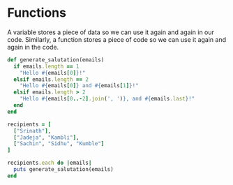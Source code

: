 # Functions

A variable stores a piece of data so we can use it again and again in our code. Similarly, a function stores a piece of code so we can use it again and again in the code.

```ruby
def generate_salutation(emails)
  if emails.length == 1
    "Hello #{emails[0]}!"
  elsif emails.length == 2
    "Hello #{emails[0]} and #{emails[1]}!"
  elsif emails.length > 2
    "Hello #{emails[0..-2].join(', ')}, and #{emails.last}!"
  end
end

recipients = [
  ["Srinath"],
  ["Jadeja", "Kambli"],
  ["Sachin", "Sidhu", "Kumble"]
]

recipients.each do |emails|
  puts generate_salutation(emails)
end
```
